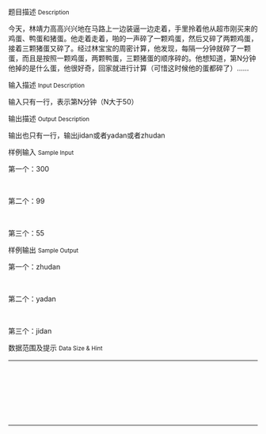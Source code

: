<div class="panel panel-default">
<div class="area-title">
<span>
题目描述
<small>Description</small>
</span></div>
<div class="panel-body">

<p>今天，林靖力高高兴兴地在马路上一边装逼一边走着，手里拎着他从超市刚买来的鸡蛋、鸭蛋和猪蛋。他走着走着，啪的一声碎了一颗鸡蛋，然后又碎了两颗鸡蛋，接着三颗猪蛋又碎了。经过林宝宝的周密计算，他发现，每隔一分钟就碎了一颗蛋，而且是按照一颗鸡蛋，两颗鸭蛋，三颗猪蛋的顺序碎的。他想知道，第N分钟他掉的是什么蛋，他很好奇，回家就进行计算（可惜这时候他的蛋都碎了）……<br></p>

</div>
</div>

<div class="panel panel-default">
<div class="area-title">
<span>
输入描述
<small>Input Description</small>
</span></div>
<div class="panel-body">
<p>输入只有一行，表示第N分钟（N大于50）<br></p>

</div>
</div>
<div  class="panel panel-default">
<div class="area-title">
<span>
输出描述
<small>Output Description</small>
</span></div>
<div class="panel-body">

<p>输出也只有一行，输出jidan或者yadan或者zhudan</p>

</div>
</div>


<div class="panel panel-default">
<div class="area-title">
<span>
样例输入
<small>Sample Input</small>
</span></div>
<div class="panel-body">
<p>第一个：300</p><p><br></p><p>第二个：99</p><p><br></p><p>第三个：55</p>

</div>
</div>

<div class="panel panel-default">
<div class="area-title">
<span>
样例输出
<small>Sample Output</small>
</span></div>
<div class="panel-body">
<p>第一个：zhudan</p><p><br></p><p>第二个：yadan</p><p><br></p><p>第三个：jidan</p>

</div>
</div>

<div class="panel panel-default">
<div class="area-title">
<span>
数据范围及提示
<small>Data Size & Hint</small>
</span></div>
<div class="panel-body">
<table><tbody><tr><td valign="top" width="95"><br></td><td valign="top" width="95"><br></td><td valign="top" width="95"><br></td><td valign="top" width="95"><br></td><td valign="top" width="95"><br></td></tr><tr><td valign="top" width="95"><br></td><td valign="top" width="95"><br></td><td valign="top" width="95"><br></td><td valign="top" width="95"><br></td><td valign="top" width="95"><br></td></tr><tr><td valign="top" width="95"><br></td><td valign="top" width="95"><br></td><td valign="top" width="95"><br></td><td valign="top" width="95"><br></td><td valign="top" width="95"><br></td></tr><tr><td valign="top" width="95"><br></td><td valign="top" width="95"><br></td><td valign="top" width="95"><br></td><td valign="top" width="95"><br></td><td valign="top" width="95"><br></td></tr><tr><td valign="top" width="95"><br></td><td valign="top" width="95"><br></td><td valign="top" width="95"><br></td><td valign="top" width="95"><br></td><td valign="top" width="95"><br></td></tr></tbody></table><p><br></p>
</div>
</div>